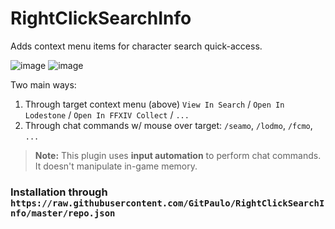 # RightClickSearchInfo

Adds context menu items for character search quick-access.

![image](https://github.com/user-attachments/assets/0100d164-73e8-45a6-ad25-c24f4d5051eb)
![image](https://github.com/user-attachments/assets/834b8fc1-4781-42ec-81fd-60291b6657e2)

Two main ways:

1. Through target context menu (above) `View In Search` / `Open In Lodestone` / `Open In FFXIV Collect` / `...`
2. Through chat commands w/ mouse over target: `/seamo`, `/lodmo`, `/fcmo`, `...`

> **Note:** This plugin uses **input automation** to perform chat commands. It doesn't manipulate in-game memory.

### Installation through `https://raw.githubusercontent.com/GitPaulo/RightClickSearchInfo/master/repo.json`

